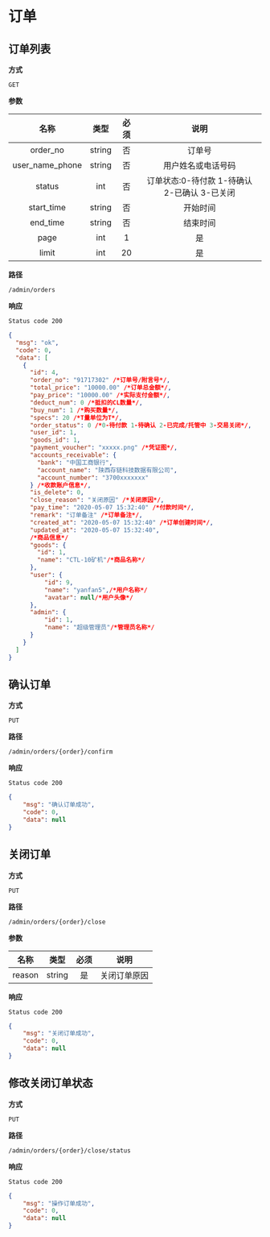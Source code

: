 # 订单

## 订单列表

**方式**

`GET`

**参数**

|  名称  |  类型  | 必须 |                             说明                              |
| :----: | :----: | :--: | :-----------------------------------------------------------: |
|     order_no     | string |  否  | 订单号 |
| user_name_phone  |  string   |  否  |          用户姓名或电话号码                           |
|      status |  int   |  否  |        订单状态:0-待付款 1-待确认 2-已确认 3-已关闭            |
| start_time |  string   |  否  |                   开始时间                      |
| end_time |  string   |  否  |                   结束时间                      |
|  page      |  int   |  1  |  是  |            当前页数                |
|  limit      |  int   |  20  |  是  |             每页条数                     |

**路径**

`/admin/orders`

**响应**

`Status code 200`

```json
{
  "msg": "ok",
  "code": 0,
  "data": [
    {
      "id": 4,
      "order_no": "91717302" /*订单号/附言号*/,
      "total_price": "10000.00" /*订单总金额*/,
      "pay_price": "10000.00" /*实际支付金额*/,
      "deduct_num": 0 /*抵扣的CL数量*/,
      "buy_num": 1 /*购买数量*/,
      "specs": 20 /*T量单位为T*/,
      "order_status": 0 /*0-待付款 1-待确认 2-已完成/托管中 3-交易关闭*/,
      "user_id": 1,
      "goods_id": 1,
      "payment_voucher": "xxxxx.png" /*凭证图*/,
      "accounts_receivable": {
        "bank": "中国工商银行",
        "account_name": "陕西存链科技数据有限公司",
        "account_number": "3700xxxxxxx"
      } /*收款账户信息*/,
      "is_delete": 0,
      "close_reason": "关闭原因" /*关闭原因*/,
      "pay_time": "2020-05-07 15:32:40" /*付款时间*/,
      "remark": "订单备注" /*订单备注*/,
      "created_at": "2020-05-07 15:32:40" /*订单创建时间*/,
      "updated_at": "2020-05-07 15:32:40",
      /*商品信息*/
      "goods": {
        "id": 1,
        "name": "CTL-10矿机"/*商品名称*/
      },
      "user": {
          "id": 9,
          "name": "yanfan5",/*用户名称*/
          "avatar": null/*用户头像*/
      },
      "admin": {
          "id": 1,
          "name": "超级管理员"/*管理员名称*/
      }
    }
  ]
}
```

## 确认订单

**方式**

`PUT`

**路径**

`/admin/orders/{order}/confirm`

**响应**

`Status code 200`

```json
{
    "msg": "确认订单成功",
    "code": 0,
    "data": null
}
```

## 关闭订单

**方式**

`PUT`

**路径**

`/admin/orders/{order}/close`

**参数**

|  名称  |  类型  | 必须 |                             说明                              |
| :----: | :----: | :--: | :-----------------------------------------------------------: |
|     reason     | string |  是  | 关闭订单原因 |

**响应**

`Status code 200`

```json
{
    "msg": "关闭订单成功",
    "code": 0,
    "data": null
}
```

## 修改关闭订单状态

**方式**

`PUT`

**路径**

`/admin/orders/{order}/close/status`


**响应**

`Status code 200`

```json
{
    "msg": "操作订单成功",
    "code": 0,
    "data": null
}
